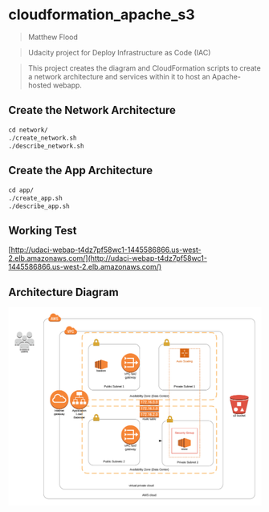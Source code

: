 # cloudformation_apache_s3
> Matthew Flood

> Udacity project for Deploy Infrastructure as Code (IAC)

> This project creates the diagram and CloudFormation scripts to create
a network architecture and services within it to host an Apache-hosted webapp.

## Create the Network Architecture

```
cd network/
./create_network.sh
./describe_network.sh
```

## Create the App Architecture

```
cd app/
./create_app.sh
./describe_app.sh
```

## Working Test

[http://udaci-webap-t4dz7pf58wc1-1445586866.us-west-2.elb.amazonaws.com/](http://udaci-webap-t4dz7pf58wc1-1445586866.us-west-2.elb.amazonaws.com/)


## Architecture Diagram

![CloudFormation Diagram](diagram.png)
